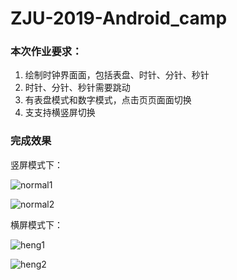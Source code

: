 # ZJU-2019-Android_camp


### 本次作业要求：
1. 绘制时钟界⾯面，包括表盘、时针、分针、秒针
2. 时针、分针、秒针需要跳动
3. 有表盘模式和数字模式，点击⻚页⾯面切换
4. ⽀支持横竖屏切换

### 完成效果
竖屏模式下：

![normal1](https://github.com/ZJUn00b/ZJU-2019-Android_camp/tree/hw4/app/src/main/res/shortcut/1.jpg)

![normal2](https://github.com/ZJUn00b/ZJU-2019-Android_camp/tree/hw4/app/src/main/res/shortcut/2.jpg)

横屏模式下：

![heng1](https://github.com/ZJUn00b/ZJU-2019-Android_camp/tree/hw4/app/src/main/res/shortcut/3.jpg)

![heng2](https://github.com/ZJUn00b/ZJU-2019-Android_camp/tree/hw4/app/src/main/res/shortcut/4.jpg)
